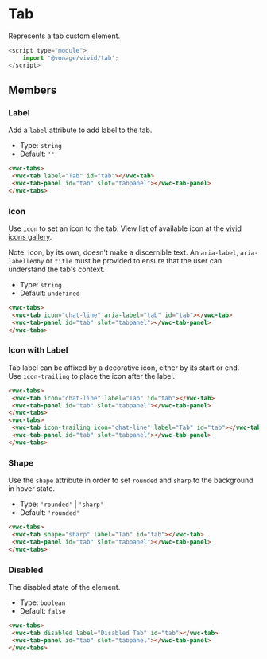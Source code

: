 # Tab

Represents a tab custom element.

```js
<script type="module">
    import '@vonage/vivid/tab';
</script>
```

## Members

### Label

Add a `label` attribute to add label to the tab.

- Type: `string`
- Default: `''`

```html preview
<vwc-tabs>
 <vwc-tab label="Tab" id="tab"></vwc-tab>
 <vwc-tab-panel id="tab" slot="tabpanel"></vwc-tab-panel>
</vwc-tabs>
```

### Icon

Use `icon` to set an icon to the tab.
View list of available icon at the [vivid icons gallery](../../icons/icons-gallery).

Note: Icon, by its own, doesn't make a discernible text. An `aria-label`, `aria-labelledby` or `title` must be provided to ensure that the user can understand the tab's context.

- Type: `string`
- Default: `undefined`

```html preview
<vwc-tabs>
 <vwc-tab icon="chat-line" aria-label="tab" id="tab"></vwc-tab>
 <vwc-tab-panel id="tab" slot="tabpanel"></vwc-tab-panel>
</vwc-tabs>
```

### Icon with Label

Tab label can be affixed by a decorative icon, either by its start or end.  
Use `icon-trailing` to place the icon after the label.

```html preview
<vwc-tabs>
 <vwc-tab icon="chat-line" label="Tab" id="tab"></vwc-tab>
 <vwc-tab-panel id="tab" slot="tabpanel"></vwc-tab-panel>
</vwc-tabs>
<vwc-tabs>
 <vwc-tab icon-trailing icon="chat-line" label="Tab" id="tab"></vwc-tab>
 <vwc-tab-panel id="tab" slot="tabpanel"></vwc-tab-panel>
</vwc-tabs>
```

### Shape 
Use the `shape` attribute in order to set `rounded` and `sharp` to the background in hover state.

- Type: `'rounded'` | `'sharp'`
- Default: `'rounded'`

```html preview
<vwc-tabs>
 <vwc-tab shape="sharp" label="Tab" id="tab"></vwc-tab>
 <vwc-tab-panel id="tab" slot="tabpanel"></vwc-tab-panel>
</vwc-tabs>
```

### Disabled

The disabled state of the element.

- Type: `boolean`
- Default: `false`

```html preview
<vwc-tabs>
 <vwc-tab disabled label="Disabled Tab" id="tab"></vwc-tab>
 <vwc-tab-panel id="tab" slot="tabpanel"></vwc-tab-panel>
</vwc-tabs>
```
